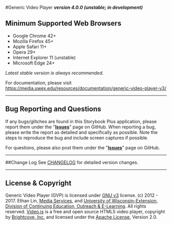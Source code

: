 #Generic Video Player
**_version 4.0.0 (unstable; in development)_**

## Minimum Supported Web Browsers
* Google Chrome 42+
* Mozilla Firefox 45+
* Apple Safari 11+
* Opera 29+
* Internet Explorer 11 (unstable)
* Microsoft Edge 24+

*Latest stable version is always recommended.*

For documentation, please visit https://media.uwex.edu/resources/documentation/generic-video-player-v3/

---
## Bug Reporting and Questions
If any bugs/glitches are found in this Storybook Plus application, please report them under the "**[Issues](https://github.com/oel-mediateam/gvp/issues)**" page on GitHub. When reporting a bug, please write the report as detailed and specifically as possible. Note the steps to reproduce the bug and include screen captures if possible.

For questions, please also post them under the "**[Issues](https://github.com/oel-mediateam/gvp/issues)**" page on GitHub.

---
##Change Log
See [CHANGELOG](https://github.com/oel-mediateam/sbplus_v3/blob/dev/CHANGELOG.md) for detailed version changes.

---
## License & Copyright
Generic Video Player (GVP) is licensed under [GNU v3](https://github.com/oel-mediateam/sbplus_v3/blob/dev/LICENSE) license. (c) 2012 - 2017. Ethan Lin, [Media Services](https://media.uwex.edu), and [University of Wisconsin-Extension, Division of Continuing Education, Outreach & E-Learning](http://ce.uwex.edu/). All rights reserved. [Video.js](http://videojs.com/) is a free and open source HTML5 video player, copyright by [Brightcove, Inc.](https://www.brightcove.com/en/) and licensed under the [Apache License](https://github.com/videojs/video.js/blob/master/LICENSE), Version 2.0.
